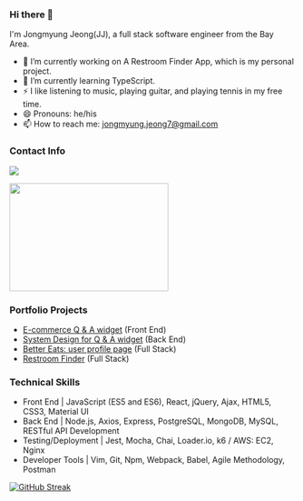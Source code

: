 ### Hi there 👋 
I'm Jongmyung Jeong(JJ), 
a full stack software engineer from the Bay Area. 

<!--
**pqqrpr/pqqrpr** is a ✨ _special_ ✨ repository because its `README.md` (this file) appears on your GitHub profile.

Here are some ideas to get you started:

- 🔭 I’m currently working on ...
- 🌱 I’m currently learning ...
- 👯 I’m looking to collaborate on ...
- 🤔 I’m looking for help with ...
- 💬 Ask me about ...
- 📫 How to reach me: ...
- 😄 Pronouns: ...
- ⚡ Fun fact: ...
-->

- 🔭 I’m currently working on A Restroom Finder App, which is my personal project. 
- 🌱 I’m currently learning TypeScript.
- ⚡  I like listening to music, playing guitar, and playing tennis in my free time.
- 😄 Pronouns: he/his
- 📫 How to reach me: jongmyung.jeong7@gmail.com

### Contact Info
<a href="https://www.linkedin.com/in/jongmyung-jeong/" target="_blank"><img src="https://img.shields.io/badge/LinkedIn-0077B5?style=for-the-badge&logo=linkedin&logoColor=white"></a>

<img src="https://media1.giphy.com/media/SWoSkN6DxTszqIKEqv/giphy.gif?cid=790b7611892dbecaf5e34a7befbd47f6162bc92f49295056&rid=giphy.gif&ct=g" width=280 height=190>

### Portfolio Projects
- <a href="https://github.com/RFP2204-12/FEC_capstone" target="_blank">E-commerce Q & A widget</a> (Front End)
- <a href="https://github.com/Team-Droid-SDC/qna-service" target="_blank">System Design for Q & A widget</a> (Back End)
- <a href="https://github.com/Better-Eats/Better-Eats" target="_blank">Better Eats: user profile page</a> (Full Stack)
- <a href="https://github.com/pqqrpr/restroom-finder" target="_blank">Restroom Finder</a> (Full Stack)

### Technical Skills
- Front End | JavaScript (ES5 and ES6), React, jQuery, Ajax, HTML5, CSS3, Material UI
- Back End | Node.js, Axios, Express, PostgreSQL, MongoDB, MySQL, RESTful API Development
- Testing/Deployment | Jest, Mocha, Chai, Loader.io, k6 / AWS: EC2, Nginx
- Developer Tools | Vim, Git, Npm, Webpack, Babel, Agile Methodology, Postman

[![GitHub Streak](https://github-readme-streak-stats.herokuapp.com/?user=DenverCoder1&theme=dark)](https://git.io/streak-stats)
